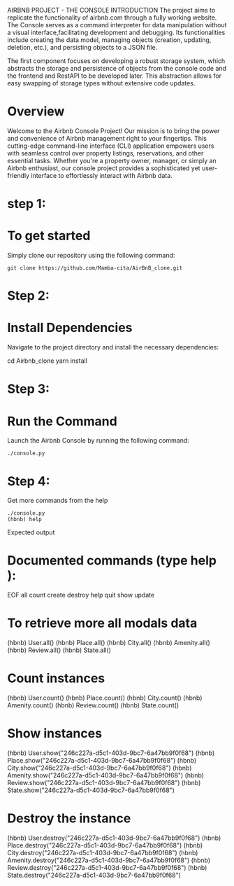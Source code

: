 AIRBNB PROJECT - THE CONSOLE
INTRODUCTION
The project aims to replicate the functionality of airbnb.com through a fully working website. The Console serves as a command interpreter for data manipulation without a visual interface,facilitating development and debugging. Its functionalities include creating the data model, managing objects (creation, updating, deletion, etc.), and persisting objects to a JSON file.

The first component focuses on developing a robust storage system, which abstracts the storage and persistence of objects from the console code and the frontend and RestAPI to be developed later. This abstraction allows for easy swapping of storage types without extensive code updates.



# Overview

Welcome to the Airbnb Console Project! Our mission is to bring the power and convenience of Airbnb management right to your fingertips. This cutting-edge command-line interface (CLI) application empowers users with seamless control over property listings, reservations, and other essential tasks. Whether you're a property owner, manager, or simply an Airbnb enthusiast, our console project provides a sophisticated yet user-friendly interface to effortlessly interact with Airbnb data.

# step 1: 
# To get started
 Simply clone our repository using the following command:

   ```
git clone https://github.com/Mamba-cita/AirBnB_clone.git
   ```


# Step 2: 
# Install Dependencies

Navigate to the project directory and install the necessary dependencies:

cd Airbnb_clone
yarn install

# Step 3: 

# Run the Command

 Launch the Airbnb Console by running the following command:
   ```
   ./console.py
   ```

# Step 4:
Get more commands from the help

   ```
   ./console.py
   (hbnb) help
   ```
Expected output

Documented commands (type help <topic>):
========================================
EOF  all  count  create  destroy  help  quit  show  update


# To retrieve more all modals data 

(hbnb) User.all()
(hbnb) Place.all()
(hbnb) City.all()
(hbnb) Amenity.all()
(hbnb) Review.all()
(hbnb) State.all()

# Count instances

(hbnb) User.count()
(hbnb) Place.count()
(hbnb) City.count()
(hbnb) Amenity.count()
(hbnb) Review.count()
(hbnb) State.count()

# Show instances

(hbnb) User.show("246c227a-d5c1-403d-9bc7-6a47bb9f0f68")
(hbnb) Place.show("246c227a-d5c1-403d-9bc7-6a47bb9f0f68")
(hbnb) City.show("246c227a-d5c1-403d-9bc7-6a47bb9f0f68")
(hbnb) Amenity.show("246c227a-d5c1-403d-9bc7-6a47bb9f0f68")
(hbnb) Review.show("246c227a-d5c1-403d-9bc7-6a47bb9f0f68")
(hbnb) State.show("246c227a-d5c1-403d-9bc7-6a47bb9f0f68")

# Destroy the instance
(hbnb) User.destroy("246c227a-d5c1-403d-9bc7-6a47bb9f0f68")
(hbnb) Place.destroy("246c227a-d5c1-403d-9bc7-6a47bb9f0f68")
(hbnb) City.destroy("246c227a-d5c1-403d-9bc7-6a47bb9f0f68")
(hbnb) Amenity.destroy("246c227a-d5c1-403d-9bc7-6a47bb9f0f68")
(hbnb) Review.destroy("246c227a-d5c1-403d-9bc7-6a47bb9f0f68")
(hbnb) State.destroy("246c227a-d5c1-403d-9bc7-6a47bb9f0f68")
